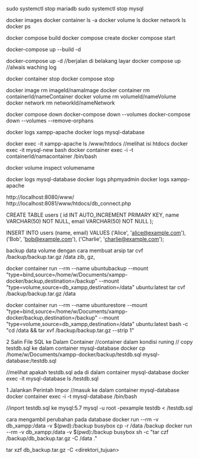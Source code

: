 <!-- check sebelum run -->

sudo systemctl stop mariadb
sudo systemctl stop mysql

docker images
docker container ls -a
docker volume ls
docker network ls
docker ps

<!-- create & run -->

docker compose build
docker compose create
docker compose start

docker-compose up --build -d

docker-compose up -d //berjalan di belakang layar
docker compose up //alwais waching log

<!-- stop -->

docker container stop
docker compose stop

<!-- hapus -->

docker image rm imageId/namaImage
docker container rm containerId/nameContainer
docker volume rm volumeId/nameVolume
docker network rm networkId/nameNetwork

docker compose down
docker-compose down --volumes
docker-compose down --volumes --remove-orphans

<!-- see logs -->

docker logs xampp-apache
docker logs mysql-database

<!-- exect -->

docker exec -it xampp-apache ls /www/htdocs //melihat isi htdocs
docker exec -it mysql-new bash
docker container exec -i -t containerId/namacontainer /bin/bash

<!-- inspect -->

docker volume inspect volumename

<!-- logs -->

docker logs mysql-database
docker logs phpmyadmin
docker logs xampp-apache

<!-- acces -->

http://localhost:8080/www/
http://localhost:8081/www/htdocs/db_connect.php

<!-- create table & field -->

CREATE TABLE users (
id INT AUTO_INCREMENT PRIMARY KEY,
name VARCHAR(50) NOT NULL,
email VARCHAR(50) NOT NULL
);

INSERT INTO users (name, email) VALUES
('Alice', 'alice@example.com'),
('Bob', 'bob@example.com'),
('Charlie', 'charlie@example.com');

<!-- yang belum -->

backup data volume dengan cara membuat arsip
tar cvf /backup/backup.tar.gz /data
zib, gz,

<!-- backup -->

docker container run --rm --name ubuntubackup --mount "type=bind,source=/home/w/Documents/xampp-docker/backup,destination=/backup" --mount "type=volume,source=db_xampp,destination=/data" ubuntu:latest tar cvf /backup/backup.tar.gz /data

<!-- restore -->

docker container run --rm --name ubunturestore --mount "type=bind,source=/home/w/Documents/xampp-docker/backup,destination=/backup" --mount "type=volume,source=db_xampp,destination=/data" ubuntu:latest bash -c "cd /data && tar xvf /backup/backup.tar.gz --strip 1"

<!-- inport file file.sql to volume -->

2 Salin File SQL ke Dalam Container
//container dalam kondisi runing
// copy testdb.sql ke dalam container mysql-database
docker cp /home/w/Documents/xampp-docker/backup/testdb.sql mysql-database:/testdb.sql

//melihat apakah testdb.sql ada di dalam container mysql-database
docker exec -it mysql-database ls /testdb.sql

1 Jalankan Perintah Impor
//masuk ke dalam container mysql-database
docker container exec -i -t mysql-database /bin/bash

//inport testdb.sql ke mysql:5.7
mysql -u root -pexample testdb < /testdb.sql

<!--  -->

cara mengambil perubahan pada database
docker run --rm -v db_xampp:/data -v $(pwd):/backup busybox cp -r /data /backup
docker run --rm -v db_xampp:/data -v $(pwd):/backup busybox sh -c "tar czf /backup/db_backup.tar.gz -C /data ."

tar xzf db_backup.tar.gz -C <direktori_tujuan>
